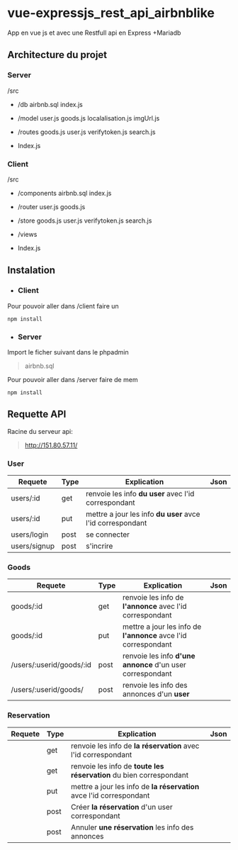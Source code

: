 # vue-expressjs_rest_api_airbnblike

App en vue js et avec une Restfull api en Express +Mariadb

## Architecture du projet 
### Server
/src

 - /db 
		 airbnb.sql 
		 index.js
		 
 - /model
		user.js
		goods.js
		localalisation.js
		imgUrl.js
 
 - /routes
		 goods.js
		 user.js
		 verifytoken.js
		 search.js
 - Index.js

### Client
/src

 - /components
		 airbnb.sql 
		 index.js
		 
 - /router
		user.js
		goods.js
		
 
 - /store
		 goods.js
		 user.js
		 verifytoken.js
		 search.js
		 
 - /views
 
 - Index.js

## Instalation

 - ### Client

Pour pouvoir aller dans /client faire un

	npm install

 - ### Server
Import le ficher suivant dans le phpadmin
> airbnb.sql 

Pour pouvoir aller dans /server faire de mem

	npm install
	
## Requette API
Racine du serveur api:

> http://151.80.57.11/

### User
| Requete | Type   | Explication | Json |  
|--|--|--|--|
| users/:id| get | renvoie les info **du user** avec l'id correspondant |  |
| users/:id | put | mettre a jour les info **du user** avce l'id correspondant |  |
| users/login | post | se connecter |  |
| users/signup | post | s'incrire |  |

### Goods
| Requete | Type   | Explication | Json |  
|--|--|--|--|
| goods/:id | get | renvoie les info de **l'annonce** avec l'id correspondant |  |
| goods/:id | put | mettre a jour les info de **l'annonce**  avce l'id correspondant |  |
| /users/:userid/goods/:id | post | renvoie les info **d'une annonce** d'un user correspondant |  |
| /users/:userid/goods/ | post | renvoie les info des annonces d'un **user** |  |

### Reservation
| Requete | Type   | Explication | Json |  
|--|--|--|--|
|  | get | renvoie les info de **la réservation** avec l'id correspondant |  |
|  | get | renvoie les info de **toute les réservation** du bien correspondant |  |
|  | put | mettre a jour les info de **la réservation**  avce l'id correspondant |  |
|  | post | Créer **la réservation** d'un user correspondant |  |
|  | post | Annuler **une réservation**  les info des annonces  |  |
<!--stackedit_data:
eyJoaXN0b3J5IjpbMjQzMjk0NDU1LDE5OTA2MzkwMDEsNTg0OT
E3NjY0LDE5NTQ1Njc1NjcsLTc2Njc2ODY3NCwxMjA2OTYyNzMy
LC04MzY3NTE1ODcsOTEwNTI3OTU4LC02MDc5MzAzNDIsLTE5Nz
g2NTIyNDcsLTMzMjQ1NTM2M119
-->
